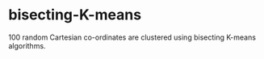 # bisecting-K-means
100 random Cartesian co-ordinates are clustered using bisecting K-means algorithms.
